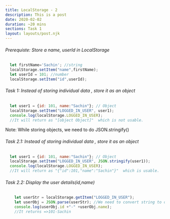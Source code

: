 ```yaml
---
title: LocalStorage - 2
description: This is a post 
date: 2020-02-02
duration: ~20 mins
sections: Task 1
layout: layouts/post.njk
---
```


###### Prerequiste: Store a name, userId in LocalStorage

```js
  let firstName='Sachin'; //string
  localStorage.setItem("name",firstName);
  let userId = 101; //number
  localStorage.setItem("id",userId);
```

###### Task 1: Instead of storing individual data , store it as an object

```js
  let user1 = {id: 101, name:"Sachin"}; // Object
  localStorage.setItem("LOGGED_IN_USER", user1);  
  console.log(localStorage.LOGGED_IN_USER); 
  //It will return as "[object Object]"  which is not usable.
```

Note: While storing objects, we need to do JSON.stringify() 

###### Task 2.1: Instead of storing individual data , store it as an object

```js
  let user1 = {id: 101, name:"Sachin"}; // Object
  localStorage.setItem("LOGGED_IN_USER", JSON.stringify(user1)); 
  console.log(localStorage.LOGGED_IN_USER); 
  //It will return as "{"id":101,"name":"Sachin"}"  which is usable.
```

###### Task 2.2: Display the user details(id,name)

```js
    let userStr = localStorage.getItem("LOGGED_IN_USER");
    let userObj = JSON.parse(userStr); //We need to convert string to object using JSON.
    console.log(userObj.id +"-" +userObj.name);
    //It returns =>101-Sachin
```
